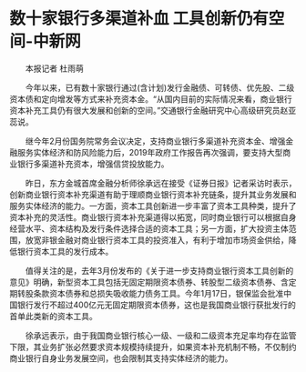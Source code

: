 # 数十家银行多渠道补血 工具创新仍有空间-中新网

　　本报记者 杜雨萌

　　今年以来，已有数十家银行通过(含计划)发行金融债、可转债、优先股、二级资本债和定向增发等方式来补充资本金。“从国内目前的实际情况来看，商业银行资本补充工具仍有很大发展和创新的空间。”交通银行金融研究中心高级研究员赵亚蕊说。

　　继今年2月份国务院常务会议决定，支持商业银行多渠道补充资本金、增强金融服务实体经济和防风险能力后，2019年政府工作报告再次强调，要支持大型商业银行多渠道补充资本，增强信贷投放能力。

　　昨日，东方金城首席金融分析师徐承远在接受《证券日报》记者采访时表示，创新商业银行资本补充渠道有助于理顺商业银行资本补充链条，提升其业务发展和服务实体经济的能力。一方面，资本工具创新进一步丰富了资本工具种类，提升了资本补充的灵活性。商业银行资本补充渠道得以拓宽，同时商业银行可以根据自身经营水平、资本结构及发行条件选择合适的资本工具；另一方面，扩大投资主体范围，放宽非银金融对商业银行资本工具的投资准入，有利于增加市场资金供给，降低银行资本工具的发行成本。

　　值得关注的是，去年3月份发布的《关于进一步支持商业银行资本工具创新的意见》明确，新型资本工具包括无固定期限资本债券、转股型二级资本债券、含定期转股条款资本债券和总损失吸收能力债务工具。今年1月17日，银保监会批准中国银行发行不超过400亿元无固定期限资本债券，这也是我国商业银行获批发行的首单此类新的资本工具。

　　徐承远表示，由于我国商业银行核心一级、一级和二级资本充足率均存在监管下限，其业务扩张必然要求资本规模持续提升，如果资本补充机制不畅，不仅制约商业银行自身业务发展空间，也会限制其支持实体经济的能力。
